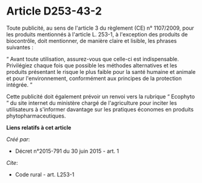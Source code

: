 # Article D253-43-2

Toute publicité, au sens de l'article 3 du règlement (CE) n° 1107/2009, pour les produits mentionnés à l'article L. 253-1, à
l'exception des produits de biocontrôle, doit mentionner, de manière claire et lisible, les phrases suivantes : 

“ Avant toute utilisation, assurez-vous que celle-ci est indispensable. Privilégiez chaque fois que possible les méthodes
alternatives et les produits présentant le risque le plus faible pour la santé humaine et animale et pour l'environnement,
conformément aux principes de la protection intégrée. ” 

Cette publicité doit également prévoir un renvoi vers la rubrique “ Ecophyto ” du site internet du ministère chargé de
l'agriculture pour inciter les utilisateurs à s'informer davantage sur les pratiques économes en produits
phytopharmaceutiques.

**Liens relatifs à cet article**

_Créé par_:

  - Décret n°2015-791 du 30 juin 2015 - art. 1

_Cite_:

  - Code rural - art. L253-1
